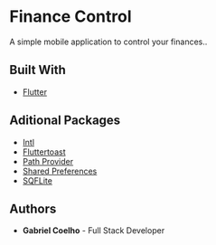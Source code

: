 # Finance Control

A simple mobile application to control your finances..

## Built With

* [Flutter](https://flutter.dev/)

## Aditional Packages

* [Intl](https://pub.dev/packages/intl)
* [Fluttertoast](https://pub.dev/packages/fluttertoast)
* [Path Provider](https://pub.dev/packages/path_provider)
* [Shared Preferences](https://pub.dev/packages/shared_preferences)
* [SQFLite](https://pub.dev/packages/sqflite)

## Authors

* **Gabriel Coelho** - Full Stack Developer

